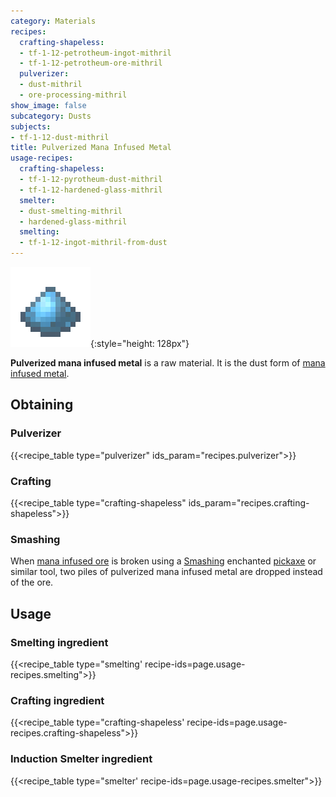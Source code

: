 ```yaml
---
category: Materials
recipes:
  crafting-shapeless:
  - tf-1-12-petrotheum-ingot-mithril
  - tf-1-12-petrotheum-ore-mithril
  pulverizer:
  - dust-mithril
  - ore-processing-mithril
show_image: false
subcategory: Dusts
subjects:
- tf-1-12-dust-mithril
title: Pulverized Mana Infused Metal
usage-recipes:
  crafting-shapeless:
  - tf-1-12-pyrotheum-dust-mithril
  - tf-1-12-hardened-glass-mithril
  smelter:
  - dust-smelting-mithril
  - hardened-glass-mithril
  smelting:
  - tf-1-12-ingot-mithril-from-dust
---
```


![Pulverized mana infused metal](/assets/images/docs/1.12/thermal-foundation/dust-mithril.png){:style="height: 128px"}


**Pulverized mana infused metal** is a raw material. It is the dust form of
[mana infused metal](../mana-infused-ingot/).


Obtaining
---------

### Pulverizer
{{<recipe_table type="pulverizer" ids_param="recipes.pulverizer">}}

### Crafting
{{<recipe_table type="crafting-shapeless" ids_param="recipes.crafting-shapeless">}}

### Smashing
When [mana infused ore](../mana-infused-ore/) is broken
using a [Smashing](../../cofh-core/smashing/) enchanted
[pickaxe](https://minecraft.gamepedia.com/Pickaxe) or similar tool, two piles of
pulverized mana infused metal are dropped instead of the ore.


Usage
-----

### Smelting ingredient
{{<recipe_table type="smelting' recipe-ids=page.usage-recipes.smelting">}}

### Crafting ingredient
{{<recipe_table type="crafting-shapeless' recipe-ids=page.usage-recipes.crafting-shapeless">}}

### Induction Smelter ingredient
{{<recipe_table type="smelter' recipe-ids=page.usage-recipes.smelter">}}
